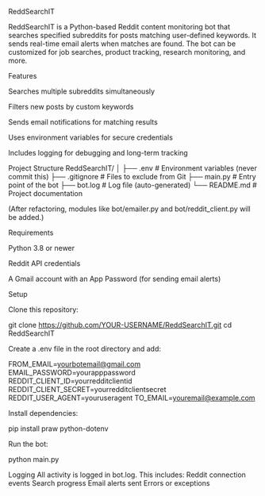 ReddSearchIT

ReddSearchIT is a Python-based Reddit content monitoring bot that searches specified subreddits for posts matching user-defined keywords. It sends real-time email alerts when matches are found. The bot can be customized for job searches, product tracking, research monitoring, and more.

Features

Searches multiple subreddits simultaneously

Filters new posts by custom keywords

Sends email notifications for matching results

Uses environment variables for secure credentials

Includes logging for debugging and long-term tracking

Project Structure
ReddSearchIT/
│
├── .env                 # Environment variables (never commit this)
├── .gitignore           # Files to exclude from Git
├── main.py              # Entry point of the bot
├── bot.log              # Log file (auto-generated)
└── README.md            # Project documentation

(After refactoring, modules like bot/emailer.py and bot/reddit_client.py will be added.)

Requirements

Python 3.8 or newer

Reddit API credentials

A Gmail account with an App Password (for sending email alerts)

Setup

Clone this repository:

git clone https://github.com/YOUR-USERNAME/ReddSearchIT.git
cd ReddSearchIT

Create a .env file in the root directory and add:

FROM_EMAIL=yourbotemail@gmail.com
EMAIL_PASSWORD=yourapppassword
REDDIT_CLIENT_ID=yourredditclientid
REDDIT_CLIENT_SECRET=yourredditclientsecret
REDDIT_USER_AGENT=youruseragent
TO_EMAIL=youremail@example.com

Install dependencies:

pip install praw python-dotenv

Run the bot:

python main.py

Logging
All activity is logged in bot.log.
This includes:
Reddit connection events
Search progress
Email alerts sent
Errors or exceptions